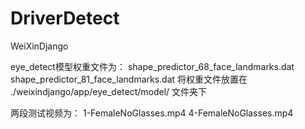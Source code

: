 # DriverDetect
WeiXinDjango

eye_detect模型权重文件为：
shape_predictor_68_face_landmarks.dat
shape_predictor_81_face_landmarks.dat
将权重文件放置在 ./weixindjango/app/eye_detect/model/ 文件夹下

两段测试视频为：
1-FemaleNoGlasses.mp4
4-FemaleNoGlasses.mp4
